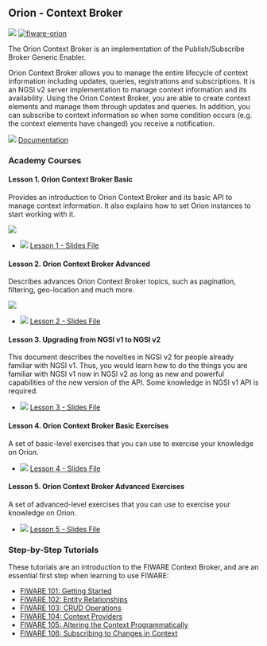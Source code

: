 <hr class="core" style="display:none"/>
<h2>Orion - Context Broker</h2>

[![](https://nexus.lab.fiware.org/repository/raw/public/badges/chapters/core.svg)](https://www.fiware.org/developers/catalogue/)
[![fiware-orion](https://nexus.lab.fiware.org/repository/raw/public/badges/stackoverflow/orion.svg)](http://stackoverflow.com/questions/tagged/fiware-orion)

The Orion Context Broker is an implementation of the Publish/Subscribe Broker Generic Enabler.

Orion Context Broker allows you to manage the entire lifecycle of context information including updates, queries,
registrations and subscriptions. It is an NGSI v2 server implementation to manage context information and its
availability. Using the Orion Context Broker, you are able to create context elements and manage them through updates
and queries. In addition, you can subscribe to context information so when some condition occurs (e.g. the context
elements have changed) you receive a notification.

![](https://fiware.github.io/academy/img/books.png) [Documentation](https://fiware-orion.rtfd.io)

<h3>Academy Courses</h3>

<h4>Lesson 1. Orion Context Broker Basic</h4>

Provides an introduction to Orion Context Broker and its basic API to manage context information. It also explains how
to set Orion instances to start working with it.

[![](http://img.youtube.com/vi/dn9PW43-rVg/0.jpg)](https://www.youtube.com/watch?v=dn9PW43-rVg "Context Broker Basic")

-   ![](https://fiware.github.io/academy/img/pdf.png)
    [Lesson 1 - Slides File](https://fiware.github.io/academy/orion/orion1.pdf)

<h4>Lesson 2. Orion Context Broker Advanced</h4>
Describes advances Orion Context Broker topics, such as pagination, filtering, geo-location and much more.

[![](http://img.youtube.com/vi/3qOXUcK0nCo/0.jpg)](https://www.youtube.com/watch?v=3qOXUcK0nCo "Context Broker Advanced")

-   ![](https://fiware.github.io/academy/img/pdf.png)
    [Lesson 2 - Slides File](https://fiware.github.io/academy/orion/orion2.pdf)

<h4>Lesson 3. Upgrading from NGSI v1 to NGSI v2</h4>

This document describes the novelties in NGSI v2 for people already familiar with NGSI v1. Thus, you would learn how to
do the things you are familiar with NGSI v1 now in NGSI v2 as long as new and powerful capabilities of the new version
of the API. Some knowledge in NGSI v1 API is required.

-   ![](https://fiware.github.io/academy/img/pdf.png)
    [Lesson 3 - Slides File](https://fiware.github.io/academy/orion/orion3.pdf)

<h4>Lesson 4. Orion Context Broker Basic Exercises</h4>

A set of basic-level exercises that you can use to exercise your knowledge on Orion.

-   ![](https://fiware.github.io/academy/img/pdf.png)
    [Lesson 4 - Slides File](https://fiware.github.io/academy/orion/orion4.pdf)

<h4>Lesson 5. Orion Context Broker Advanced Exercises</h4>
A set of advanced-level exercises that you can use to exercise your knowledge on Orion.

-   ![](https://fiware.github.io/academy/img/pdf.png)
    [Lesson 5 - Slides File](https://fiware.github.io/academy/orion/orion5.pdf)

<h3>Step-by-Step Tutorials</h3>

These tutorials are an introduction to the FIWARE Context Broker, and are an essential first step when learning to use
FIWARE:

-   [FIWARE 101: Getting Started](https://fiware-tutorials.readthedocs.io/en/latest/getting-started)
-   [FIWARE 102: Entity Relationships](https://fiware-tutorials.readthedocs.io/en/latest/entity-relationships)
-   [FIWARE 103: CRUD Operations](https://fiware-tutorials.readthedocs.io/en/latest/crud-operations)
-   [FIWARE 104: Context Providers](https://fiware-tutorials.readthedocs.io/en/latest/context-providers)
-   [FIWARE 105: Altering the Context Programmatically](https://fiware-tutorials.readthedocs.io/en/latest/accessing-context)
-   [FIWARE 106: Subscribing to Changes in Context](https://fiware-tutorials.readthedocs.io/en/latest/subscriptions)
